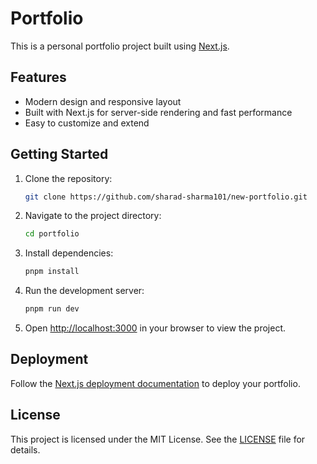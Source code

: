 # Portfolio

This is a personal portfolio project built using [Next.js](https://nextjs.org/).

## Features

- Modern design and responsive layout
- Built with Next.js for server-side rendering and fast performance
- Easy to customize and extend

## Getting Started

1. Clone the repository:
    ```bash
    git clone https://github.com/sharad-sharma101/new-portfolio.git
    ```
2. Navigate to the project directory:
    ```bash
    cd portfolio
    ```
3. Install dependencies:
    ```bash
    pnpm install
    ```
4. Run the development server:
    ```bash
    pnpm run dev
    ```
5. Open [http://localhost:3000](http://localhost:3000) in your browser to view the project.

## Deployment

Follow the [Next.js deployment documentation](https://nextjs.org/docs/deployment) to deploy your portfolio.

## License

This project is licensed under the MIT License. See the [LICENSE](LICENSE) file for details.
